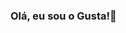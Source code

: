 ### Olá, eu sou o Gusta!👋

<!--
**GustavoVSouza/GustavoVSouza** is a ✨ _special_ ✨ repository because its `README.md` (this file) appears on your GitHub profile.

Here are some ideas to get you started:

- 🔭 Faço trabalhos como Front-end
- 🌱 Estou estudando Análise e Desenvolvimento de Sistemas
- 😄 Pronouns: Ele/Dele
-->
